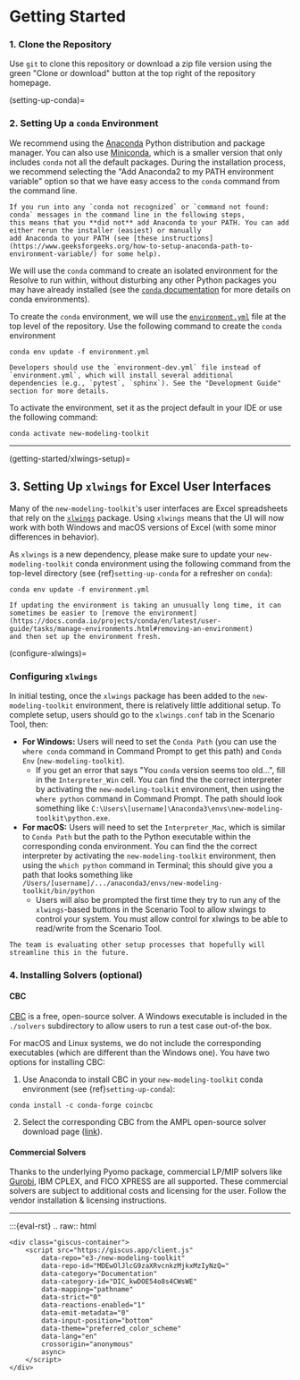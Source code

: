 # Getting Started

### 1. Clone the Repository

Use `git` to clone this repository or download a zip file version using the green "Clone or download" button at the top right of the repository homepage.

(setting-up-conda)=
### 2. Setting Up a `conda` Environment

We recommend using the [Anaconda](https://www.continuum.io/downloads) Python distribution and package manager. 
You can also use [Miniconda](https://docs.conda.io/en/latest/miniconda.html), which is a smaller version that only includes `conda` not all the default packages. 
During the installation process, we recommend selecting the "Add Anaconda2 to my PATH environment variable" option
so that we have easy access to the `conda` command from the command line.

```{note}
If you run into any `conda not recognized` or `command not found: conda` messages in the command line in the following steps,
this means that you **did not** add Anaconda to your PATH. You can add either rerun the installer (easiest) or manually
add Anaconda to your PATH (see [these instructions](https://www.geeksforgeeks.org/how-to-setup-anaconda-path-to-environment-variable/) for some help).
```

We will use the `conda` command to create an isolated environment for the Resolve to run within, without 
disturbing any other Python packages you may have already installed (see the [`conda` documentation](https://docs.conda.io/projects/conda/en/latest/user-guide/tasks/manage-environments.html) for more details on conda environments).

To create the `conda` environment, we will use the [`environment.yml`](https://github.com/e3-/new-modeling-toolkit/blob/main/environment.yml) file at the top level of the repository. 
Use the following command to create the `conda` environment

```
conda env update -f environment.yml
```

```{note}
Developers should use the `environment-dev.yml` file instead of `environment.yml`, which will install several additional 
dependencies (e.g., `pytest`, `sphinx`). See the "Development Guide" section for more details.
```


To activate the environment, set it as the project default in your IDE or use the following command:
```
conda activate new-modeling-toolkit
```

---
(getting-started/xlwings-setup)=
## 3. Setting Up `xlwings` for Excel User Interfaces

Many of the `new-modeling-toolkit`'s user interfaces are Excel spreadsheets that rely on the [`xlwings`](https://www.xlwings.org) package. 
Using `xlwings` means that the UI will now work with both Windows and macOS versions of Excel (with some minor differences in behavior). 

As `xlwings` is a new dependency, please make sure to update your `new-modeling-toolkit` conda environment using the 
following command from the top-level directory (see {ref}`setting-up-conda` for a refresher on `conda`):

```
conda env update -f environment.yml
```

```{hint}
If updating the environment is taking an unusually long time, it can sometimes be easier to [remove the environment](https://docs.conda.io/projects/conda/en/latest/user-guide/tasks/manage-environments.html#removing-an-environment) 
and then set up the environment fresh.
```

(configure-xlwings)=
### Configuring `xlwings`

In initial testing, once the `xlwings` package has been added to the `new-modeling-toolkit` environment, there is 
relatively little additional setup. To complete setup, users should go to the `xlwings.conf` tab in the Scenario Tool, then:

- **For Windows:** Users will need to set the `Conda Path` (you can use the `where conda` command in Command Prompt to get this path) 
and `Conda Env` (`new-modeling-toolkit`). 
  - If you get an error that says "You `conda` version seems too old...", fill in the `Interpreter_Win` 
  cell. You can find the the correct interpreter by activating the `new-modeling-toolkit` environment, then using the 
  `where python` command in Command Prompt. The path should look something like `C:\Users\[username]\Anaconda3\envs\new-modeling-toolkit\python.exe`.
- **For macOS:** Users will need to set the `Interpreter_Mac`, which is similar to `Conda Path` but the path to the Python 
executable within the corresponding conda environment. You can find the the correct interpreter by activating the 
`new-modeling-toolkit` environment, then using the `which python` command in Terminal; 
this should give you a path that looks something like `/Users/[username]/.../anaconda3/envs/new-modeling-toolkit/bin/python` 
  - Users will also be prompted the first time they try to run any of the `xlwings`-based buttons in the Scenario Tool 
  to allow xlwings to control your system. You must allow control for xlwings to be able to read/write from the Scenario Tool.

```{note}
The team is evaluating other setup processes that hopefully will streamline this in the future. 
```



### 4. Installing Solvers (optional)

#### CBC
[CBC](https://github.com/coin-or/Cbc) is a free, open-source solver. 
A Windows executable is included in the `./solvers` subdirectory to allow users to run a test case out-of-the box. 

For macOS and Linux systems, we do not include the corresponding executables (which are different than the Windows one). 
You have two options for installing CBC:
1. Use Anaconda to install CBC in your `new-modeling-toolkit` conda environment (see {ref}`setting-up-conda`):
```
conda install -c conda-forge coincbc
```
2. Select the corresponding CBC from the AMPL open-source solver download page ([link](https://ampl.com/products/solvers/open-source/)).

#### Commercial Solvers

Thanks to the underlying Pyomo package, commercial LP/MIP solvers like [Gurobi](https://www.gurobi.com/), IBM CPLEX, and FICO XPRESS are all supported. 
These commercial solvers are subject to additional costs and licensing for the user. Follow the vendor installation & licensing instructions. 

---

:::{eval-rst}
.. raw:: html

    <div class="giscus-container">
        <script src="https://giscus.app/client.js"
            data-repo="e3-/new-modeling-toolkit"
            data-repo-id="MDEwOlJlcG9zaXRvcnkzMjkxMzIyNzQ="
            data-category="Documentation"
            data-category-id="DIC_kwDOE54o8s4CWsWE"
            data-mapping="pathname"
            data-strict="0"
            data-reactions-enabled="1"
            data-emit-metadata="0"
            data-input-position="bottom"
            data-theme="preferred_color_scheme"
            data-lang="en"
            crossorigin="anonymous"
            async>
        </script>
    </div>
